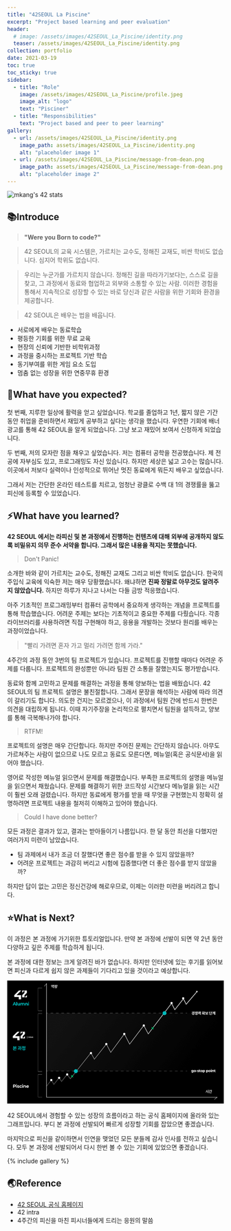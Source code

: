 ```yaml
---
title: "42SEOUL La Piscine"
excerpt: "Project based learning and peer evaluation"
header:
  # image: /assets/images/42SEOUL_La_Piscine/identity.png
  teaser: /assets/images/42SEOUL_La_Piscine/identity.png
collection: portfolio
date: 2021-03-19
toc: true
toc_sticky: true
sidebar:
  - title: "Role"
    image: /assets/images/42SEOUL_La_Piscine/profile.jpeg
    image_alt: "logo"
    text: "Pisciner"
  - title: "Responsibilities"
    text: "Project based and peer to peer learning"
gallery:
  - url: /assets/images/42SEOUL_La_Piscine/identity.png
    image_path: assets/images/42SEOUL_La_Piscine/identity.png
    alt: "placeholder image 1"
  - url: /assets/images/42SEOUL_La_Piscine/message-from-dean.png
    image_path: assets/images/42SEOUL_La_Piscine/message-from-dean.png
    alt: "placeholder image 2"
---
```


![mkang's 42 stats](https://badge42.herokuapp.com/api/stats/mkang?cursus=C%20Piscine)

## 📚Introduce

> **"Were you Born to code?"**

> 42 SEOUL의 교육 시스템은, 가르치는 교수도, 정해진 교재도, 비싼 학비도 없습니다. 심지어 학위도 없습니다.

> 우리는 누군가를 가르치지 않습니다. 정해진 길을 따라가기보다는, 스스로 길을 찾고, 그 과정에서 동료와 협업하고 외부와 소통할 수 있는 사람.
이러한 경험을 통해서 지속적으로 성장할 수 있는 바로 당신과 같은 사람을 위한 기회와 환경을 제공합니다.

> 42 SEOUL은 배우는 법을 배웁니다.

- 서로에게 배우는 동료학습
- 평등한 기회를 위한 무료 교육
- 현장의 신뢰에 기반한 비학위과정
- 과정을 중시하는 프로젝트 기반 학습
- 동기부여를 위한 게임 요소 도입
- 멈춤 없는 성장을 위한 연중무휴 환경

## 🙏What have you expected?

첫 번째, 지루한 일상에 활력을 얻고 싶었습니다. 학교를 졸업하고 1년, 짧지 않은 기간 동안 취업을 준비하면서 재밌게 공부하고 싶다는 생각을 했습니다. 우연한 기회에 배너광고를 통해 42 SEOUL을 알게 되었습니다. 그냥 보고 재밌어 보여서 신청하게 되었습니다.

두 번째, 저의 모자란 점을 채우고 싶었습니다. 저는 컴퓨터 공학을 전공했습니다. 제 전공에 자부심도 있고, 프로그래밍도 자신 있습니다. 하지만 세상은 넓고 고수는 많습니다. 이곳에서 저보다 실력이나 인성적으로 뛰어난 멋진 동료에게 뭐든지 배우고 싶었습니다.

그래서 저는 간단한 온라인 테스트를 치르고, 엄청난 광클로 수백 대 1의 경쟁률을 뚫고 피신에 등록할 수 있었습니다.

## ⚡What have you learned?

**42 SEOUL 에서는 라피신 및 본 과정에서 진행하는 컨텐츠에 대해 외부에 공개하지 않도록 비밀유지 의무 준수 서약을 합니다. 그래서 많은 내용을 적지는 못했습니다.**

> Don't Panic!

소개한 바와 같이 가르치는 교수도, 정해진 교재도 그리고 비싼 학비도 없습니다. 한국의 주입식 교육에 익숙한 저는 매우 당황했습니다. 왜냐하면 **진짜 정말로 아무것도 알려주지 않았습니다.** 하지만 하루가 지나고 나서는 다들 금방 적응했습니다.

아주 기초적인 프로그래밍부터 컴퓨터 공학에서 중요하게 생각하는 개념을 프로젝트를 통해 학습했습니다. 어려운 주제는 보다는 기초적이고 중요한 주제를 다뤘습니다. 각종 라이브러리를 사용하려면 직접 구현해야 하고, 응용을 개발하는 것보다 원리를 배우는 과정이었습니다.

> "빨리 가려면 혼자 가고 멀리 가려면 함께 가라."

4주간의 과정 동안 3번의 팀 프로젝트가 있습니다. 프로젝트를 진행할 때마다 어려운 주제를 다룹니다. 프로젝트의 완성뿐만 아니라 팀원 간 소통을 잘했는지도 평가받습니다.

동료와 함께 고민하고 문제를 해결하는 과정을 통해 양보하는 법을 배웠습니다. 42 SEOUL의 팀 프로젝트 설명은 불친절합니다. 그래서 문장을 해석하는 사람에 따라 의견이 갈리기도 합니다. 의도한 건지는 모르겠으나, 이 과정에서 팀원 간에 반드시 한번은 의견을 대립하게 됩니다. 이때 자기주장을 논리적으로 펼치면서 팀원을 설득하고, 양보를 통해 극복해나가야 합니다.

> RTFM!

프로젝트의 설명은 매우 간단합니다. 하지만 주어진 문제는 간단하지 않습니다. 아무도 가르쳐주는 사람이 없으므로 나도 모르고 동료도 모른다면, 메뉴얼(혹은 공식문서)을 읽어야 했습니다.

영어로 작성한 메뉴얼 읽으면서 문제를 해결했습니다. 부족한 프로젝트의 설명을 메뉴얼을 읽으면서 채웠습니다. 문제를 해결하기 위한 코드작성 시간보다 메뉴얼을 읽는 시간이 훨씬 오래 걸렸습니다. 하지만 동료에게 평가를 받을 때 무엇을 구현했는지 정확히 설명하려면 프로젝트 내용을 철저히 이해하고 있어야 했습니다.

> Could I have done better?

모든 과정은 결과가 있고, 결과는 받아들이기 나름입니다. 한 달 동안 최선을 다했지만 여러가지 미련이 남았습니다.

 - 팀 과제에서 내가 조금 더 잘했다면 좋은 점수를 받을 수 있지 않았을까?
 - 어려운 프로젝트는 과감히 버리고 시험에 집중했다면 더 좋은 점수를 받지 않았을까?

하지만 답이 없는 고민은 정신건강에 해로우므로, 이제는 이러한 미련을 버리려고 합니다.

## ⭐What is Next?

이 과정은 본 과정에 가기위한 튜토리얼입니다. 만약 본 과정에 선발이 되면 약 2년 동안 다양하고 깊은 주제를 학습하게 됩니다.

본 과정에 대한 정보는 크게 알려진 바가 없습니다. 하지만 인터넷에 있는 후기를 읽어보면 피신과 다르게 쉽지 않은 과제들이 기다리고 있을 것이라고 예상합니다.

![Learning curve](/assets/images/42SEOUL_La_Piscine/learning-curve.png)

42 SEOUL에서 경험할 수 있는 성장의 흐름이라고 하는 공식 홈페이지에 올라와 있는 그래프입니다. 부디 본 과정에 선발되어 빠르게 성장할 기회를 잡았으면 좋겠습니다.

마지막으로 피신을 같이하면서 인연을 맺었던 모든 분들께 감사 인사를 전하고 싶습니다. 모두 본 과정에 선발되어서 다시 한번 볼 수 있는 기회에 있었으면 좋겠습니다.

{% include gallery %}

## 🌏Reference

- [42 SEOUL 공식 홈페이지](https://42seoul.kr/studies "공식 홈페이지")
- 42 intra
- 4주간의 피신을 마친 피시너들에게 드리는 응원의 말씀